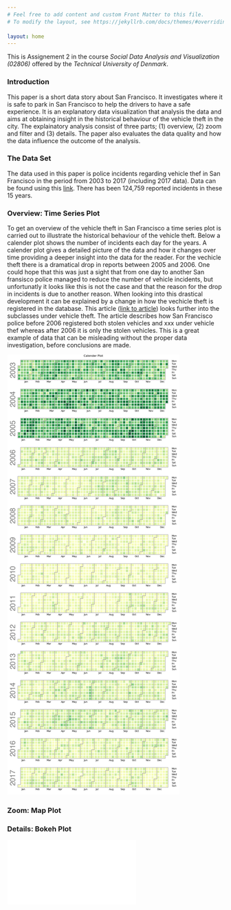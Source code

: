 ```yaml
---
# Feel free to add content and custom Front Matter to this file.
# To modify the layout, see https://jekyllrb.com/docs/themes/#overriding-theme-defaults

layout: home
---
```


This is Assignement 2 in the course *Social Data Analysis and Visualization (02806)* offered by the *Technical University of Denmark*.

### Introduction 

This paper is a short data story about San Francisco. It investigates where it is safe to park in San Francisco to help the drivers to have a safe experience. It is an explanatory data visualization that analysis the data and aims at obtaining insight in the historical behaviour of the vehicle theft in the city. The explainatory analysis consist of three parts; (1) overview, (2) zoom and filter and (3) details. The paper also evaluates the data quality and how the data influence the outcome of the analysis. 



### The Data Set

The data used in this paper is police incidents regarding vehicle thef in San Francisco in the period from 2003 to 2017 (including 2017 data). Data can be found using this [link](https://www.sanfranciscopolice.org/stay-safe/crime-data/crime-dashboard). There has been 124,759 reported incidents in these 15 years. 


### Overview: Time Series Plot
To get an overview of the vehicle theft in San Francisco a time series plot is carried out to illustrate the historical behaviour of the vehicle theft. Below a calender plot shows the number of incidents each day for the years. A calender plot gives a detailed picture of the data and how it changes over time providing a deeper insight into the data for the reader. For the vechicle theft there is a dramatical drop in reports between 2005 and 2006. One could hope that this was just a sight that from one day to another San fransisco police managed to reduce the number of vehicle incidents, but unfortunatly it looks like this is not the case and that the reason for the drop in incidents is due to another reason. When looking into this drastical development it can be explained by a change in how the vechicle theft is registered in the database. This article ([link to article](https://www.kaggle.com/code/eyecjay/vehicle-thefts-or-jerry-rice-jubilation/report)) looks further into the subclasses under vehicle theft. The article describes how San Francisco police before 2006 registered both stolen vehicles and xxx under vehicle thef whereas after 2006 it is only the stolen vehicles. This is a great example of data that can be misleading without the proper data investigation, before conclusions are made.  

 ![calplot](calplot.png)

### Zoom: Map Plot


### Details: Bokeh Plot



![bokeh](./jonatan_bokeh/assignment2_bokeh_output.html)

